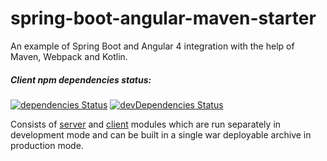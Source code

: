 # spring-boot-angular-maven-starter
An example of Spring Boot and Angular 4 integration with the help of Maven, Webpack and Kotlin.

##### Client npm dependencies status:

[![dependencies Status](https://david-dm.org/hiper2d/spring-boot-angular-maven-starter/status.svg?path=client/src/main/ng)](https://david-dm.org/hiper2d/spring-boot-angular-maven-starter?path=client/src/main/ng)
[![devDependencies Status](https://david-dm.org/hiper2d/spring-boot-angular-maven-starter/status.svg?path=client/src/main/ng)](https://david-dm.org/hiper2d/spring-boot-angular-maven-starter?path=client/src/main/ng&type=dev)

Consists of [server](./server/) and [client](./client/) modules which are run separately in development mode and can be built in a single war deployable archive in production mode.

